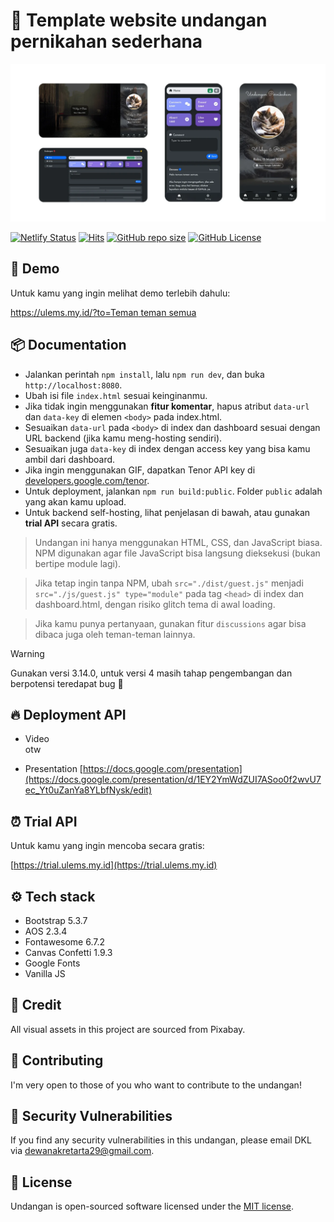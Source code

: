 # 💌 Template website undangan pernikahan sederhana

![Thumbnail](/assets/images/banner.webp)

[![Netlify Status](https://api.netlify.com/api/v1/badges/cef32dbf-f26f-4865-84a9-b85a439c9994/deploy-status)](https://app.netlify.com/sites/ulems/deploys)
[![Hits](https://dikit.my.id/0b3y8q)](https://cie.my.id)
[![GitHub repo size](https://img.shields.io/github/repo-size/dewanakl/undangan?color=brightgreen)](https://shields.io)
[![GitHub License](https://img.shields.io/github/license/dewanakl/undangan?color=brightgreen)](https://shields.io)

## 🚀 Demo
Untuk kamu yang ingin melihat demo terlebih dahulu:

[https://ulems.my.id/?to=Teman teman semua](https://ulems.my.id/?to=Teman%20teman%20semua)

## 📦 Documentation

* Jalankan perintah `npm install`, lalu `npm run dev`, dan buka `http://localhost:8080`.
* Ubah isi file `index.html` sesuai keinginanmu.
* Jika tidak ingin menggunakan **fitur komentar**, hapus atribut `data-url` dan `data-key` di elemen `<body>` pada index.html.
* Sesuaikan `data-url` pada `<body>` di index dan dashboard sesuai dengan URL backend (jika kamu meng-hosting sendiri).
* Sesuaikan juga `data-key` di index dengan access key yang bisa kamu ambil dari dashboard.
* Jika ingin menggunakan GIF, dapatkan Tenor API key di [developers.google.com/tenor](https://developers.google.com/tenor/guides/quickstart).
* Untuk deployment, jalankan `npm run build:public`. Folder `public` adalah yang akan kamu upload.
* Untuk backend self-hosting, lihat penjelasan di bawah, atau gunakan **trial API** secara gratis.

> Undangan ini hanya menggunakan HTML, CSS, dan JavaScript biasa. NPM digunakan agar file JavaScript bisa langsung dieksekusi (bukan bertipe module lagi).

> Jika tetap ingin tanpa NPM, ubah `src="./dist/guest.js"` menjadi `src="./js/guest.js" type="module"` pada tag `<head>` di index dan dashboard.html, dengan risiko glitch tema di awal loading.

> Jika kamu punya pertanyaan, gunakan fitur `discussions` agar bisa dibaca juga oleh teman-teman lainnya.

> [!WARNING]  
> Gunakan versi 3.14.0, untuk versi 4 masih tahap pengembangan dan berpotensi teredapat bug 🐛

## 🔥 Deployment API

- Video\
    otw

- Presentation
    [https://docs.google.com/presentation](https://docs.google.com/presentation/d/1EY2YmWdZUI7ASoo0f2wvU7ec_Yt0uZanYa8YLbfNysk/edit)

## ⏰ Trial API
Untuk kamu yang ingin mencoba secara gratis:

[https://trial.ulems.my.id](https://trial.ulems.my.id)

## ⚙️ Tech stack

- Bootstrap 5.3.7
- AOS 2.3.4
- Fontawesome 6.7.2
- Canvas Confetti 1.9.3
- Google Fonts
- Vanilla JS

## 🎨 Credit
All visual assets in this project are sourced from Pixabay.

## 🤝 Contributing

I'm very open to those of you who want to contribute to the undangan!

## 🐞 Security Vulnerabilities

If you find any security vulnerabilities in this undangan, please email DKL via [dewanakretarta29@gmail.com](mailto:dewanakretarta29@gmail.com).

## 📜 License

Undangan is open-sourced software licensed under the [MIT license](https://opensource.org/licenses/MIT).


